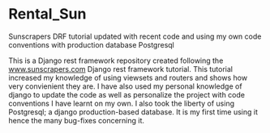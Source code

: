 # Rental_Sun
Sunscrapers DRF tutorial updated with recent code and using my own code conventions with production database Postgresql

This is a Django rest framework repository created following the www.sunscrapers.com Django rest framework tutorial.
This tutorial increased my knowledge of using viewsets and routers and shows how very convienient they are.
I have also used my personal knowledge of django to update the code as well as personalize the project with code conventions I have learnt on my own.
I also took the liberty of using Postgresql; a django production-based database. It is my first time using it hence the many bug-fixes concerning it.
